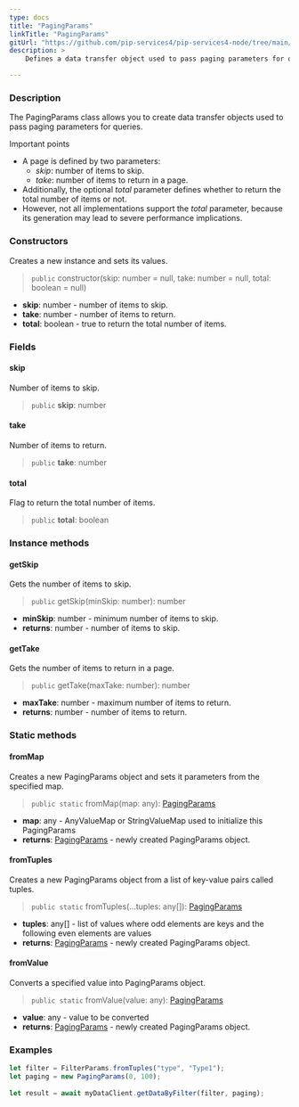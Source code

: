 ```yaml
---
type: docs
title: "PagingParams"
linkTitle: "PagingParams"
gitUrl: "https://github.com/pip-services4/pip-services4-node/tree/main/pip-services4-data-node"
description: > 
    Defines a data transfer object used to pass paging parameters for queries.

---
```


### Description

The PagingParams class allows you to create data transfer objects used to pass paging parameters for queries.

Important points

- A page is defined by two parameters:
    - *skip*: number of items to skip.
    - *take*: number of items to return in a page.
 - Additionally, the optional *total* parameter defines whether to return the total number of items or not.
 - However, not all implementations support the *total* parameter, because its generation may lead to severe performance implications.

### Constructors
Creates a new instance and sets its values.

> `public` constructor(skip: number = null, take: number = null, total: boolean = null)

- **skip**: number - number of items to skip.
- **take**: number - number of items to return. 
- **total**: boolean - true to return the total number of items.


### Fields

<span class="hide-title-link">

#### skip
Number of items to skip.
> `public` **skip**: number

#### take
Number of items to return. 
> `public` **take**: number

#### total
Flag to return the total number of items.
> `public` **total**: boolean

</span>


### Instance methods

#### getSkip
Gets the number of items to skip.

> `public` getSkip(minSkip: number): number

- **minSkip**: number - minimum number of items to skip.
- **returns**: number - number of items to skip.


#### getTake
Gets the number of items to return in a page.

> `public` getTake(maxTake: number): number

- **maxTake**: number - maximum number of items to return.
- **returns**: number - number of items to return.

### Static methods

#### fromMap
Creates a new PagingParams object and sets it parameters from the specified map.

> `public static` fromMap(map: any): [PagingParams]()

- **map**: any - AnyValueMap or StringValueMap used to initialize this PagingParams
- **returns**: [PagingParams]() - newly created PagingParams object.


#### fromTuples
Creates a new PagingParams object from a list of key-value pairs called tuples.

> `public static` fromTuples(...tuples: any[]): [PagingParams]()

- **tuples**: any[] - list of values where odd elements are keys and the following even elements are values
- **returns**: [PagingParams]() - newly created PagingParams object.


#### fromValue
Converts a specified value into PagingParams object.

> `public static` fromValue(value: any): [PagingParams]()

- **value**: any - value to be converted
- **returns**: [PagingParams]() - newly created PagingParams object.

### Examples
```typescript
let filter = FilterParams.fromTuples("type", "Type1");
let paging = new PagingParams(0, 100);
    
let result = await myDataClient.getDataByFilter(filter, paging);

```
